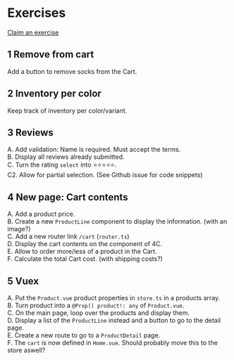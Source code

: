 Exercises
=========
[Claim an exercise](https://github.com/itenium-be/Vue.js-Tutorial/issues)


1 Remove from cart
------------------
Add a button to remove socks from the Cart.


2 Inventory per color
---------------------
Keep track of inventory per color/variant.


3 Reviews
---------
A. Add validation: Name is required. Must accept the terms.  
B. Display all reviews already submitted.  
C. Turn the rating `select` into ⭐⭐⭐⭐⭐.  
C2. Allow for partial selection. (See Github issue for code snippets)


4 New page: Cart contents
-------------------------
A. Add a product price.  
B. Create a new `ProductLine` component to display the information. (with an image?)  
C. Add a new router link `/cart` (`router.ts`)  
D. Display the cart contents on the component of 4C.  
E. Allow to order more/less of a product in the Cart.  
F. Calculate the total Cart cost. (with shipping costs?)  


5 Vuex
------
A. Put the `Product.vue` product properties in `store.ts` in a products array.  
B. Turn product into a `@Prop() product!: any` of `Product.vue`.  
C. On the main page, loop over the products and display them.  
D. Display a list of the `ProductLine` instead and a button to go to the detail page.  
E. Create a new route to go to a `ProductDetail` page.  
F. The `cart` is now defined in `Home.vue`. Should probably move this to the store aswell?  
